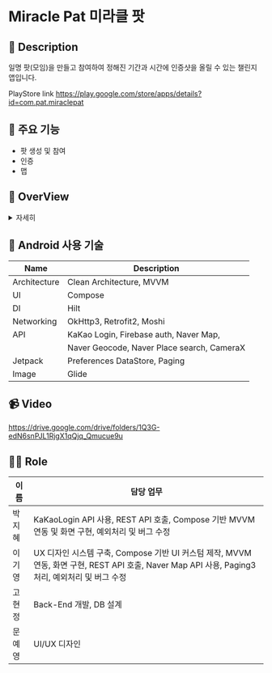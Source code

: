 # Miracle Pat 미라클 팟

## :loudspeaker: Description
일명 팟(모임)을 만들고 참여하여 정해진 기간과 시간에 인증샷을 올릴 수 있는 챌린지 앱입니다. 

PlayStore link
https://play.google.com/store/apps/details?id=com.pat.miraclepat

## :mega: 주요 기능

  - 팟 생성 및 참여
  - 인증
  - 맵


## :mag_right: OverView

<details>
    <summary>자세히</summary>



### 1. 로그인 화면

<center>
  <img src="https://github.com/MiraclePat/Pat_Android/assets/80188940/147540ca-138d-4c40-ba29-e8d4fe0c925b"  width="200" height="400"/>

</center>

### 2. Main 화면

<center>
<img src="https://github.com/MiraclePat/Pat_Android/assets/80188940/0ecf3731-5eb1-4285-bf89-57b0392339e8"  width="200" height="400"/>


</center>


### 3. 공고글 상세 화면

<center>
<img src="https://github.com/MiraclePat/Pat_Android/assets/80188940/5123cd67-627a-4209-b7b0-7cadd336c38d"  width="200" height="400"/>
</center>



### 4. 팟 생성 화면

<center>

<img src="https://github.com/MiraclePat/Pat_Android/assets/80188940/0f15a152-d080-42a7-a94f-f27c734bf089"  width="200" height="400"/>
  <img src="https://github.com/MiraclePat/Pat_Android/assets/80188940/4f24e264-77a9-4488-a3b1-198cf2f96898"  width="200" height="400"/>
  <img src="https://github.com/MiraclePat/Pat_Android/assets/80188940/ecec8a65-6188-46cb-a585-e46fdb35471d"  width="200" height="400"/>

</center>



### 5. 팟 목록 화면

<center>
  <img src="https://github.com/MiraclePat/Pat_Android/assets/80188940/35b5d17d-fb6b-468b-b97d-db0cdb85ae61"  width="200" height="400"/>


</center>



### 6. 인증화면
<center>
  <img src="https://github.com/MiraclePat/Pat_Android/assets/80188940/e5470d3e-1a5a-4139-ad5a-b50b95710df7"  width="200" height="400"/>
  <img src="https://github.com/MiraclePat/Pat_Android/assets/80188940/c8183a40-4ed6-4277-8a65-61fe3c387eb9"  width="200" height="400"/>
  <img src="https://github.com/MiraclePat/Pat_Android/assets/80188940/dffa4109-aae2-4b44-ab82-1cef51dfd81f"  width="200" height="400"/>
</center>


### 7. 맵 화면
<center>
  <img src="https://github.com/MiraclePat/Pat_Android/assets/80188940/919cd122-61b1-4c98-9308-0318e7fd0df6"  width="200" height="400"/>
</center>

### 8. 마이페이지 화면
<center>
  <img src="https://github.com/MiraclePat/Pat_Android/assets/80188940/2b9cb61c-d3d6-4602-93f3-caeb00092975"  width="200" height="400"/>

</center>
</details>

 ## :iphone: Android 사용 기술

| Name             | Description                                  |
| ---------------- | -------------------------------------------- |
| Architecture     | Clean Architecture,  MVVM                    |
| UI               | Compose                                      |
| DI               | Hilt                                         |
| Networking       | OkHttp3, Retrofit2, Moshi                    |    
| API              | KaKao Login, Firebase auth, Naver Map,       |
|                  | Naver Geocode, Naver Place search, CameraX   |                            
| Jetpack          | Preferences DataStore, Paging                |
| Image            | Glide                                        |


##  📹 Video
https://drive.google.com/drive/folders/1Q3G-edN6snPJL1RjgX1qQjq_Qmucue9u

## 🙋‍♂️ Role

| 이름 | 담당 업무 |
| ------ | ------ |
| 박지혜 | KaKaoLogin API 사용, REST API 호출, Compose 기반 MVVM 연동 및 화면 구현, 예외처리 및 버그 수정 |
| 이기영 | UX 디자인 시스템 구축, Compose 기반 UI 커스텀 제작, MVVM 연동, 화면 구현, REST API 호출, Naver Map API 사용, Paging3 처리, 예외처리 및 버그 수정 |
| 고현정 | Back-End 개발, DB 설계 |
| 문예영 | UI/UX 디자인 |

<br>
